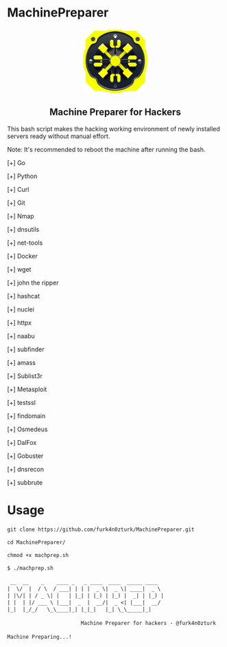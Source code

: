 # MachinePreparer

<p align="center"> <img width="150" src="img/logo.png" alt="Brand logo">
</p>
<h2 align="center"> Machine Preparer for Hackers</h2>

This bash script makes the hacking working environment of newly installed servers ready without manual effort.

Note: It's recommended to reboot the machine after running the bash.

[+] Go

[+] Python

[+] Curl

[+] Git

[+] Nmap

[+] dnsutils

[+] net-tools

[+] Docker

[+] wget

[+] john the ripper

[+] hashcat

[+] nuclei

[+] httpx

[+] naabu

[+] subfinder

[+] amass

[+] Sublist3r

[+] Metasploit

[+] testssl

[+] findomain

[+] Osmedeus

[+] DalFox

[+] Gobuster

[+] dnsrecon

[+] subbrute

# Usage

```
git clone https://github.com/furk4n0zturk/MachinePreparer.git
```
```
cd MachinePreparer/
```
```
chmod +x machprep.sh
```
```
$ ./machprep.sh

 __  __    _    ____ _   _ ____  ____  _____ ____
|  \/  |  / \  / ___| | | |  _ \|  _ \| ____|  _ \
| |\/| | / _ \| |   | |_| | |_) | |_) |  _| | |_) |
| |  | |/ ___ \ |___|  _  |  __/|  _ <| |___|  __/
|_|  |_/_/   \_\____|_| |_|_|   |_| \_\_____|_|

                        Machine Preparer for hackers - @furk4n0zturk

Machine Preparing...!

```
